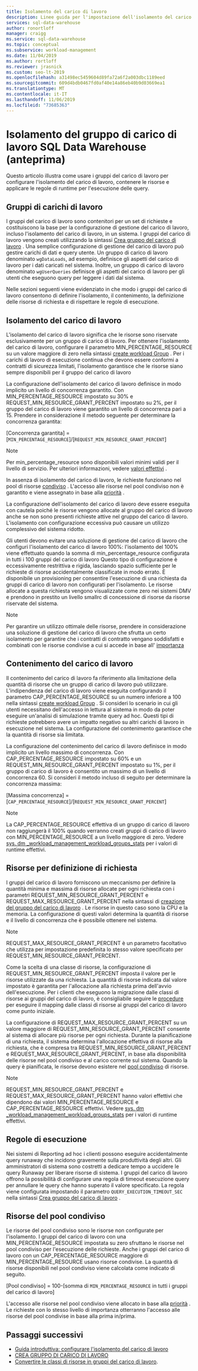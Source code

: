 ```yaml
---
title: Isolamento del carico di lavoro
description: Linee guida per l'impostazione dell'isolamento del carico di lavoro con i gruppi del carico Azure SQL Data Warehouse di lavoro
services: sql-data-warehouse
author: ronortloff
manager: craigg
ms.service: sql-data-warehouse
ms.topic: conceptual
ms.subservice: workload-management
ms.date: 11/04/2019
ms.author: rortloff
ms.reviewer: jrasnick
ms.custom: seo-lt-2019
ms.openlocfilehash: a31498ec5459604d89fa72a6f2a003dbc1189eed
ms.sourcegitcommit: 609d4bdb0467fd0af40e14a86eb40b9d03669ea1
ms.translationtype: MT
ms.contentlocale: it-IT
ms.lasthandoff: 11/06/2019
ms.locfileid: "73685363"
---
```

# <a name="sql-data-warehouse-workload-group-isolation-preview"></a>Isolamento del gruppo di carico di lavoro SQL Data Warehouse (anteprima)

Questo articolo illustra come usare i gruppi del carico di lavoro per configurare l'isolamento del carico di lavoro, contenere le risorse e applicare le regole di runtime per l'esecuzione delle query.

## <a name="workload-groups"></a>Gruppi di carichi di lavoro

I gruppi del carico di lavoro sono contenitori per un set di richieste e costituiscono la base per la configurazione di gestione del carico di lavoro, incluso l'isolamento del carico di lavoro, in un sistema.  I gruppi del carico di lavoro vengono creati utilizzando la sintassi [Crea gruppo del carico di lavoro](https://review.docs.microsoft.com/sql/t-sql/statements/create-workload-group-transact-sql?view=azure-sqldw-latest) .  Una semplice configurazione di gestione del carico di lavoro può gestire carichi di dati e query utente.  Un gruppo di carico di lavoro denominato `wgDataLoads`, ad esempio, definisce gli aspetti del carico di lavoro per i dati caricati nel sistema. Inoltre, un gruppo di carico di lavoro denominato `wgUserQueries` definisce gli aspetti del carico di lavoro per gli utenti che eseguono query per leggere i dati dal sistema.

Nelle sezioni seguenti viene evidenziato in che modo i gruppi del carico di lavoro consentono di definire l'isolamento, il contenimento, la definizione delle risorse di richiesta e di rispettare le regole di esecuzione.

## <a name="workload-isolation"></a>Isolamento del carico di lavoro

L'isolamento del carico di lavoro significa che le risorse sono riservate esclusivamente per un gruppo di carico di lavoro.  Per ottenere l'isolamento del carico di lavoro, configurare il parametro MIN_PERCENTAGE_RESOURCE su un valore maggiore di zero nella sintassi [create workload Group](https://review.docs.microsoft.com/sql/t-sql/statements/create-workload-group-transact-sql?view=azure-sqldw-latest) .  Per i carichi di lavoro di esecuzione continua che devono essere conformi a contratti di sicurezza limitati, l'isolamento garantisce che le risorse siano sempre disponibili per il gruppo del carico di lavoro 

La configurazione dell'isolamento del carico di lavoro definisce in modo implicito un livello di concorrenza garantito.  Con MIN_PERCENTAGE_RESOURCE impostato su 30% e REQUEST_MIN_RESOURCE_GRANT_PERCENT impostato su 2%, per il gruppo del carico di lavoro viene garantito un livello di concorrenza pari a 15.  Prendere in considerazione il metodo seguente per determinare la concorrenza garantita:

[Concorrenza garantita] = [`MIN_PERCENTAGE_RESOURCE`]/[`REQUEST_MIN_RESOURCE_GRANT_PERCENT`]

> [!NOTE] 
> Per min_percentage_resource sono disponibili valori minimi validi per il livello di servizio.  Per ulteriori informazioni, vedere [valori effettivi](https://review.docs.microsoft.com/sql/t-sql/statements/create-workload-group-transact-sql?view=azure-sqldw-latest#effective-values) .

In assenza di isolamento del carico di lavoro, le richieste funzionano nel pool di risorse [condiviso](#shared-pool-resources) .  L'accesso alle risorse nel pool condiviso non è garantito e viene assegnato in base alla [priorità](sql-data-warehouse-workload-importance.md) .

La configurazione dell'isolamento del carico di lavoro deve essere eseguita con cautela poiché le risorse vengono allocate al gruppo del carico di lavoro anche se non sono presenti richieste attive nel gruppo del carico di lavoro.  L'isolamento con configurazione eccessiva può causare un utilizzo complessivo del sistema ridotto.

Gli utenti devono evitare una soluzione di gestione del carico di lavoro che configuri l'isolamento del carico di lavoro 100%: l'isolamento del 100% viene effettuato quando la somma di min_percentage_resource configurata in tutti i 100 gruppi del carico di lavoro  Questo tipo di configurazione è eccessivamente restrittiva e rigida, lasciando spazio sufficiente per le richieste di risorse accidentalmente classificate in modo errato.  È disponibile un provisioning per consentire l'esecuzione di una richiesta da gruppi di carico di lavoro non configurati per l'isolamento.  Le risorse allocate a questa richiesta vengono visualizzate come zero nei sistemi DMV e prendono in prestito un livello smallrc di concessione di risorse da risorse riservate del sistema.

> [!NOTE] 
> Per garantire un utilizzo ottimale delle risorse, prendere in considerazione una soluzione di gestione del carico di lavoro che sfrutta un certo isolamento per garantire che i contratti di contratto vengano soddisfatti e combinati con le risorse condivise a cui si accede in base all' [importanza](sql-data-warehouse-workload-importance.md)

## <a name="workload-containment"></a>Contenimento del carico di lavoro

Il contenimento del carico di lavoro fa riferimento alla limitazione della quantità di risorse che un gruppo di carico di lavoro può utilizzare.  L'indipendenza del carico di lavoro viene eseguita configurando il parametro CAP_PERCENTAGE_RESOURCE su un numero inferiore a 100 nella sintassi [create workload Group](https://review.docs.microsoft.com/sql/t-sql/statements/create-workload-group-transact-sql?view=azure-sqldw-latest) .  Si consideri lo scenario in cui gli utenti necessitano dell'accesso in lettura al sistema in modo da poter eseguire un'analisi di simulazione tramite query ad hoc.  Questi tipi di richieste potrebbero avere un impatto negativo su altri carichi di lavoro in esecuzione nel sistema.  La configurazione del contenimento garantisce che la quantità di risorse sia limitata.

La configurazione del contenimento del carico di lavoro definisce in modo implicito un livello massimo di concorrenza.  Con CAP_PERCENTAGE_RESOURCE impostato su 60% e un REQUEST_MIN_RESOURCE_GRANT_PERCENT impostato su 1%, per il gruppo di carico di lavoro è consentito un massimo di un livello di concorrenza 60.  Si consideri il metodo incluso di seguito per determinare la concorrenza massima:

[Massima concorrenza] = [`CAP_PERCENTAGE_RESOURCE`]/[`REQUEST_MIN_RESOURCE_GRANT_PERCENT`]

> [!NOTE] 
> La CAP_PERCENTAGE_RESOURCE effettiva di un gruppo di carico di lavoro non raggiungerà il 100% quando verranno creati gruppi di carico di lavoro con MIN_PERCENTAGE_RESOURCE a un livello maggiore di zero.  Vedere [sys. dm _workload_management_workload_groups_stats](https://review.docs.microsoft.com/sql/relational-databases/system-dynamic-management-views/sys-dm-workload-management-workload-group-stats-transact-sql?view=azure-sqldw-latest) per i valori di runtime effettivi.

## <a name="resources-per-request-definition"></a>Risorse per definizione di richiesta

I gruppi del carico di lavoro forniscono un meccanismo per definire la quantità minima e massima di risorse allocate per ogni richiesta con i parametri REQUEST_MIN_RESOURCE_GRANT_PERCENT e REQUEST_MAX_RESOURCE_GRANT_PERCENT nella sintassi di [creazione del gruppo del carico di lavoro](https://review.docs.microsoft.com/sql/t-sql/statements/create-workload-group-transact-sql?view=azure-sqldw-latest) .  Le risorse in questo caso sono la CPU e la memoria.  La configurazione di questi valori determina la quantità di risorse e il livello di concorrenza che è possibile ottenere nel sistema.

> [!NOTE] 
> REQUEST_MAX_RESOURCE_GRANT_PERCENT è un parametro facoltativo che utilizza per impostazione predefinita lo stesso valore specificato per REQUEST_MIN_RESOURCE_GRANT_PERCENT.

Come la scelta di una classe di risorse, la configurazione di REQUEST_MIN_RESOURCE_GRANT_PERCENT imposta il valore per le risorse utilizzate da una richiesta.  La quantità di risorse indicata dal valore impostato è garantita per l'allocazione alla richiesta prima dell'avvio dell'esecuzione.  Per i clienti che eseguono la migrazione dalle classi di risorse ai gruppi del carico di lavoro, è consigliabile seguire le [procedure](sql-data-warehouse-how-to-convert-resource-classes-workload-groups.md) per eseguire il mapping dalle classi di risorse ai gruppi del carico di lavoro come punto iniziale.

La configurazione di REQUEST_MAX_RESOURCE_GRANT_PERCENT su un valore maggiore di REQUEST_MIN_RESOURCE_GRANT_PERCENT consente al sistema di allocare più risorse per ogni richiesta.  Durante la pianificazione di una richiesta, il sistema determina l'allocazione effettiva di risorse alla richiesta, che è compresa tra REQUEST_MIN_RESOURCE_GRANT_PERCENT e REQUEST_MAX_RESOURCE_GRANT_PERCENT, in base alla disponibilità delle risorse nel pool condiviso e al carico corrente sul sistema.  Quando la query è pianificata, le risorse devono esistere nel [pool condiviso](#shared-pool-resources) di risorse.  

> [!NOTE] 
> REQUEST_MIN_RESOURCE_GRANT_PERCENT e REQUEST_MAX_RESOURCE_GRANT_PERCENT hanno valori effettivi che dipendono dai valori MIN_PERCENTAGE_RESOURCE e CAP_PERCENTAGE_RESOURCE effettivi.  Vedere [sys. dm _workload_management_workload_groups_stats](https://review.docs.microsoft.com/sql/relational-databases/system-dynamic-management-views/sys-dm-workload-management-workload-group-stats-transact-sql?view=azure-sqldw-latest) per i valori di runtime effettivi.

## <a name="execution-rules"></a>Regole di esecuzione

Nei sistemi di Reporting ad hoc i clienti possono eseguire accidentalmente query runaway che incidono gravemente sulla produttività degli altri.  Gli amministratori di sistema sono costretti a dedicare tempo a uccidere le query Runaway per liberare risorse di sistema.  I gruppi del carico di lavoro offrono la possibilità di configurare una regola di timeout esecuzione query per annullare le query che hanno superato il valore specificato.  La regola viene configurata impostando il parametro `QUERY_EXECUTION_TIMEOUT_SEC` nella sintassi [Crea gruppo del carico di lavoro](https://review.docs.microsoft.com/sql/t-sql/statements/create-workload-group-transact-sql?view=azure-sqldw-latest) .

## <a name="shared-pool-resources"></a>Risorse del pool condiviso

Le risorse del pool condiviso sono le risorse non configurate per l'isolamento.  I gruppi del carico di lavoro con una MIN_PERCENTAGE_RESOURCE impostata su zero sfruttano le risorse nel pool condiviso per l'esecuzione delle richieste.  Anche i gruppi del carico di lavoro con un CAP_PERCENTAGE_RESOURCE maggiore di MIN_PERCENTAGE_RESOURCE usano risorse condivise.  La quantità di risorse disponibili nel pool condiviso viene calcolata come indicato di seguito.

[Pool condiviso] = 100-[somma di `MIN_PERCENTAGE_RESOURCE` in tutti i gruppi del carico di lavoro]

L'accesso alle risorse nel pool condiviso viene allocato in base alla [priorità](sql-data-warehouse-workload-importance.md) .  Le richieste con lo stesso livello di importanza otterranno l'accesso alle risorse del pool condivise in base alla prima in/prima.

## <a name="next-steps"></a>Passaggi successivi

- [Guida introduttiva: configurare l'isolamento del carico di lavoro](quickstart-configure-workload-isolation-tsql.md)
- [CREA GRUPPO DI CARICO DI LAVORO](https://review.docs.microsoft.com/sql/t-sql/statements/create-workload-group-transact-sql?view=azure-sqldw-latest)
- [Convertire le classi di risorse in gruppi del carico di lavoro](sql-data-warehouse-how-to-convert-resource-classes-workload-groups.md).
